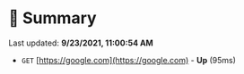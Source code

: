 # 📖 Summary
Last updated: **9/23/2021, 11:00:54 AM**

- `GET` [https://google.com](https://google.com) - **Up** (95ms)
